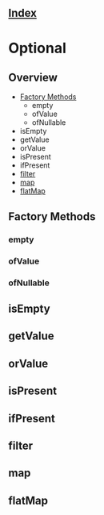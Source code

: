 ## [Index](/README.md#documentation)
# Optional

## Overview
* [Factory Methods](#factory-methods)
  * empty
  * ofValue
  * ofNullable
* isEmpty
* getValue
* orValue
* isPresent
* ifPresent
* [filter](#filter)
* [map](#map)
* [flatMap](#flatMap)

## Factory Methods
### empty
### ofValue
### ofNullable
## isEmpty
## getValue
## orValue
## isPresent
## ifPresent
## filter
## map
## flatMap
